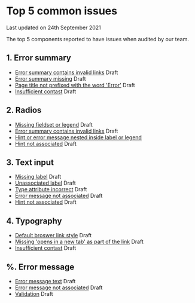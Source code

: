 # Top 5 common issues

Last updated on 24th September 2021

The top 5 components reported to have issues when audited by our team.

## 1. Error summary

- [Error summary contains invalid links](https://github.com/hmrc/accessibility/blob/master/docs/common-issues/error-summary-links.md) Draft
- [Error summary missing](https://github.com/hmrc/accessibility/blob/master/docs/common-issues/error-summary-missing.md) Draft
- [Page title not prefixed with the word 'Error'](https://github.com/hmrc/accessibility/blob/master/docs/common-issues/error-page-title.md) Draft
- [Insufficient contast](https://github.com/hmrc/accessibility/blob/master/docs/common-issues/insufficient-contrast.md) Draft

## 2. Radios

- [Missing fieldset or legend](https://github.com/hmrc/accessibility/blob/master/docs/common-issues/missing-fieldset-or-legend.md) Draft
- [Error summary contains invalid links](https://github.com/hmrc/accessibility/blob/master/docs/common-issues/error-summary-links.md) Draft
- [Hint or error message nested inside label or legend](https://github.com/hmrc/accessibility/blob/master/docs/common-issues/hint-error-in-label.md)
- [Hint not associated](https://github.com/hmrc/accessibility/blob/master/docs/common-issues/hint-not-associated.md) Draft

## 3. Text input

- [Missing label](https://github.com/hmrc/accessibility/blob/master/docs/common-issues/missing-label.md) Draft
- [Unassociated label](https://github.com/hmrc/accessibility/blob/master/docs/common-issues/unassociated-label.md) Draft
- [Type attribute incorrect](https://github.com/hmrc/accessibility/blob/master/docs/common-issues/type-attribute-incorrect.md) Draft
- [Error message not associated](https://github.com/hmrc/accessibility/blob/master/docs/common-issues/error-not-associated.md) Draft
- [Hint not associated](https://github.com/hmrc/accessibility/blob/master/docs/common-issues/hint-not-associated.md) Draft

## 4. Typography

- [Default broswer link style](https://github.com/hmrc/accessibility/blob/master/docs/common-issues/default-browser-link-style.md) Draft
- [Missing 'opens in a new tab' as part of the link](https://github.com/hmrc/accessibility/blob/master/docs/common-issues/open-in-new-window-links.md) Draft
- [Insufficient contast](https://github.com/hmrc/accessibility/blob/master/docs/common-issues/insufficient-contrast.md) Draft

## %. Error message	

- [Error message text](https://github.com/hmrc/accessibility/blob/master/docs/common-issues/error-message.md) Draft
- [Error message not associated](https://github.com/hmrc/accessibility/blob/master/docs/common-issues/error-not-associated.md) Draft
- [Validation](https://github.com/hmrc/accessibility/blob/master/docs/common-issues/validation.md) Draft
